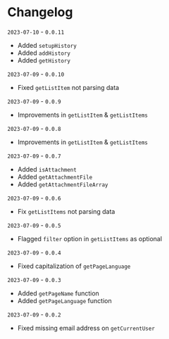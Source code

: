 # Changelog

`2023-07-10` - `0.0.11`
- Added `setupHistory`
- Added `addHistory`
- Added `getHistory`

`2023-07-09` - `0.0.10`
- Fixed `getListItem` not parsing data

`2023-07-09` - `0.0.9`
- Improvements in `getListItem` & `getListItems`

`2023-07-09` - `0.0.8`
- Improvements in `getListItem` & `getListItems`

`2023-07-09` - `0.0.7`
- Added `isAttachment`
- Added `getAttachmentFile`
- Added `getAttachmentFileArray`

`2023-07-09` - `0.0.6`
- Fix `getListItems` not parsing data

`2023-07-09` - `0.0.5`
- Flagged `filter` option in `getListItems` as optional

`2023-07-09` - `0.0.4`
- Fixed capitalization of `getPageLanguage`

`2023-07-09` - `0.0.3`
- Added `getPageName` function
- Added `getPageLanguage` function

`2023-07-09` - `0.0.2`
- Fixed missing email address on `getCurrentUser`
